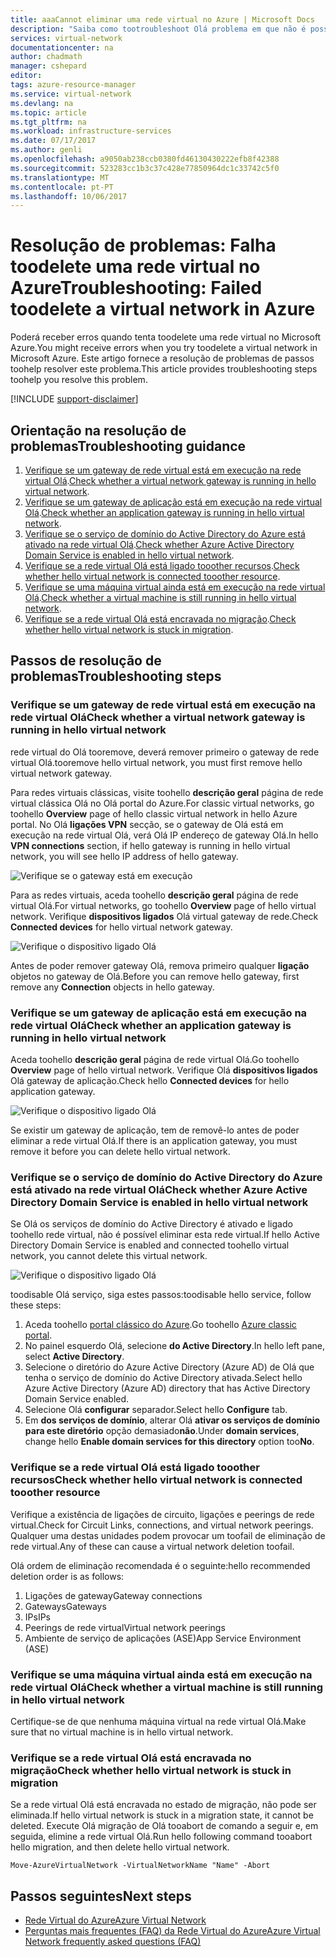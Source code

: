 ```yaml
---
title: aaaCannot eliminar uma rede virtual no Azure | Microsoft Docs
description: "Saiba como tootroubleshoot Olá problema em que não é possível eliminar uma rede virtual no Azure."
services: virtual-network
documentationcenter: na
author: chadmath
manager: cshepard
editor: 
tags: azure-resource-manager
ms.service: virtual-network
ms.devlang: na
ms.topic: article
ms.tgt_pltfrm: na
ms.workload: infrastructure-services
ms.date: 07/17/2017
ms.author: genli
ms.openlocfilehash: a9050ab238ccb0380fd46130430222efb8f42388
ms.sourcegitcommit: 523283cc1b3c37c428e77850964dc1c33742c5f0
ms.translationtype: MT
ms.contentlocale: pt-PT
ms.lasthandoff: 10/06/2017
---
```

# <a name="troubleshooting-failed-toodelete-a-virtual-network-in-azure"></a><span data-ttu-id="453f6-103">Resolução de problemas: Falha toodelete uma rede virtual no Azure</span><span class="sxs-lookup"><span data-stu-id="453f6-103">Troubleshooting: Failed toodelete a virtual network in Azure</span></span>

<span data-ttu-id="453f6-104">Poderá receber erros quando tenta toodelete uma rede virtual no Microsoft Azure.</span><span class="sxs-lookup"><span data-stu-id="453f6-104">You might receive errors when you try toodelete a virtual network in Microsoft Azure.</span></span> <span data-ttu-id="453f6-105">Este artigo fornece a resolução de problemas de passos toohelp resolver este problema.</span><span class="sxs-lookup"><span data-stu-id="453f6-105">This article provides troubleshooting steps toohelp you resolve this problem.</span></span> 

[!INCLUDE [support-disclaimer](../../includes/support-disclaimer.md)]

## <a name="troubleshooting-guidance"></a><span data-ttu-id="453f6-106">Orientação na resolução de problemas</span><span class="sxs-lookup"><span data-stu-id="453f6-106">Troubleshooting guidance</span></span> 

1. <span data-ttu-id="453f6-107">[Verifique se um gateway de rede virtual está em execução na rede virtual Olá](#check-whether-a-virtual-network-gateway-is-running-in-the-virtual-network).</span><span class="sxs-lookup"><span data-stu-id="453f6-107">[Check whether a virtual network gateway is running in hello virtual network](#check-whether-a-virtual-network-gateway-is-running-in-the-virtual-network).</span></span>
2. <span data-ttu-id="453f6-108">[Verifique se um gateway de aplicação está em execução na rede virtual Olá](#check-whether-an-application-gateway-is-running-in-the-virtual-network).</span><span class="sxs-lookup"><span data-stu-id="453f6-108">[Check whether an application gateway is running in hello virtual network](#check-whether-an-application-gateway-is-running-in-the-virtual-network).</span></span>
3. <span data-ttu-id="453f6-109">[Verifique se o serviço de domínio do Active Directory do Azure está ativado na rede virtual Olá](#check-whether-azure-active-directory-domain-service-is-enabled-in-the-virtual-network).</span><span class="sxs-lookup"><span data-stu-id="453f6-109">[Check whether Azure Active Directory Domain Service is enabled in hello virtual network](#check-whether-azure-active-directory-domain-service-is-enabled-in-the-virtual-network).</span></span>
4. <span data-ttu-id="453f6-110">[Verifique se a rede virtual Olá está ligado tooother recursos](#check-whether-the-virtual-network-is-connected-to-other-resource).</span><span class="sxs-lookup"><span data-stu-id="453f6-110">[Check whether hello virtual network is connected tooother resource](#check-whether-the-virtual-network-is-connected-to-other-resource).</span></span>
5. <span data-ttu-id="453f6-111">[Verifique se uma máquina virtual ainda está em execução na rede virtual Olá](#check-whether-a-virtual-machine-is-still-running-in-the-virtual-network).</span><span class="sxs-lookup"><span data-stu-id="453f6-111">[Check whether a virtual machine is still running in hello virtual network](#check-whether-a-virtual-machine-is-still-running-in-the-virtual-network).</span></span>
6. <span data-ttu-id="453f6-112">[Verifique se a rede virtual Olá está encravada no migração](#check-whether-the-virtual-network-is-stuck-in-migration).</span><span class="sxs-lookup"><span data-stu-id="453f6-112">[Check whether hello virtual network is stuck in migration](#check-whether-the-virtual-network-is-stuck-in-migration).</span></span>

## <a name="troubleshooting-steps"></a><span data-ttu-id="453f6-113">Passos de resolução de problemas</span><span class="sxs-lookup"><span data-stu-id="453f6-113">Troubleshooting steps</span></span>

### <a name="check-whether-a-virtual-network-gateway-is-running-in-hello-virtual-network"></a><span data-ttu-id="453f6-114">Verifique se um gateway de rede virtual está em execução na rede virtual Olá</span><span class="sxs-lookup"><span data-stu-id="453f6-114">Check whether a virtual network gateway is running in hello virtual network</span></span>

<span data-ttu-id="453f6-115">rede virtual do Olá tooremove, deverá remover primeiro o gateway de rede virtual Olá.</span><span class="sxs-lookup"><span data-stu-id="453f6-115">tooremove hello virtual network, you must first remove hello virtual network gateway.</span></span>

<span data-ttu-id="453f6-116">Para redes virtuais clássicas, visite toohello **descrição geral** página de rede virtual clássica Olá no Olá portal do Azure.</span><span class="sxs-lookup"><span data-stu-id="453f6-116">For classic virtual networks, go toohello **Overview** page of hello classic virtual network in hello Azure portal.</span></span> <span data-ttu-id="453f6-117">No Olá **ligações VPN** secção, se o gateway de Olá está em execução na rede virtual Olá, verá Olá IP endereço de gateway Olá.</span><span class="sxs-lookup"><span data-stu-id="453f6-117">In hello **VPN connections** section, if hello gateway is running in hello virtual network, you will see hello IP address of hello gateway.</span></span> 

![Verifique se o gateway está em execução](media/virtual-network-troubleshoot-cannot-delete-vnet/classic-gateway.png)

<span data-ttu-id="453f6-119">Para as redes virtuais, aceda toohello **descrição geral** página de rede virtual Olá.</span><span class="sxs-lookup"><span data-stu-id="453f6-119">For virtual networks, go toohello **Overview** page of hello virtual network.</span></span> <span data-ttu-id="453f6-120">Verifique **dispositivos ligados** Olá virtual gateway de rede.</span><span class="sxs-lookup"><span data-stu-id="453f6-120">Check **Connected devices** for hello virtual network gateway.</span></span>

![Verifique o dispositivo ligado Olá](media/virtual-network-troubleshoot-cannot-delete-vnet/vnet-gateway.png)

<span data-ttu-id="453f6-122">Antes de poder remover gateway Olá, remova primeiro qualquer **ligação** objetos no gateway de Olá.</span><span class="sxs-lookup"><span data-stu-id="453f6-122">Before you can remove hello gateway, first remove any **Connection** objects in hello gateway.</span></span> 

### <a name="check-whether-an-application-gateway-is-running-in-hello-virtual-network"></a><span data-ttu-id="453f6-123">Verifique se um gateway de aplicação está em execução na rede virtual Olá</span><span class="sxs-lookup"><span data-stu-id="453f6-123">Check whether an application gateway is running in hello virtual network</span></span>

<span data-ttu-id="453f6-124">Aceda toohello **descrição geral** página de rede virtual Olá.</span><span class="sxs-lookup"><span data-stu-id="453f6-124">Go toohello **Overview** page of hello virtual network.</span></span> <span data-ttu-id="453f6-125">Verifique Olá **dispositivos ligados** Olá gateway de aplicação.</span><span class="sxs-lookup"><span data-stu-id="453f6-125">Check hello **Connected devices** for hello application gateway.</span></span>

![Verifique o dispositivo ligado Olá](media/virtual-network-troubleshoot-cannot-delete-vnet/app-gateway.png)

<span data-ttu-id="453f6-127">Se existir um gateway de aplicação, tem de removê-lo antes de poder eliminar a rede virtual Olá.</span><span class="sxs-lookup"><span data-stu-id="453f6-127">If there is an application gateway, you must remove it before you can delete hello virtual network.</span></span>

### <a name="check-whether-azure-active-directory-domain-service-is-enabled-in-hello-virtual-network"></a><span data-ttu-id="453f6-128">Verifique se o serviço de domínio do Active Directory do Azure está ativado na rede virtual Olá</span><span class="sxs-lookup"><span data-stu-id="453f6-128">Check whether Azure Active Directory Domain Service is enabled in hello virtual network</span></span>

<span data-ttu-id="453f6-129">Se Olá os serviços de domínio do Active Directory é ativado e ligado toohello rede virtual, não é possível eliminar esta rede virtual.</span><span class="sxs-lookup"><span data-stu-id="453f6-129">If hello Active Directory Domain Service is enabled and connected toohello virtual network, you cannot delete this virtual network.</span></span> 

![Verifique o dispositivo ligado Olá](media/virtual-network-troubleshoot-cannot-delete-vnet/enable-domain-services.png)

<span data-ttu-id="453f6-131">toodisable Olá serviço, siga estes passos:</span><span class="sxs-lookup"><span data-stu-id="453f6-131">toodisable hello service, follow these steps:</span></span>

1. <span data-ttu-id="453f6-132">Aceda toohello [portal clássico do Azure](https://manage.windowsazure.com).</span><span class="sxs-lookup"><span data-stu-id="453f6-132">Go toohello [Azure classic portal](https://manage.windowsazure.com).</span></span>
2. <span data-ttu-id="453f6-133">No painel esquerdo Olá, selecione **do Active Directory**.</span><span class="sxs-lookup"><span data-stu-id="453f6-133">In hello left pane, select  **Active Directory**.</span></span>
3. <span data-ttu-id="453f6-134">Selecione o diretório do Azure Active Directory (Azure AD) de Olá que tenha o serviço de domínio do Active Directory ativada.</span><span class="sxs-lookup"><span data-stu-id="453f6-134">Select hello Azure Active Directory (Azure AD) directory that has Active Directory Domain Service enabled.</span></span>
4. <span data-ttu-id="453f6-135">Selecione Olá **configurar** separador.</span><span class="sxs-lookup"><span data-stu-id="453f6-135">Select hello **Configure** tab.</span></span>
5. <span data-ttu-id="453f6-136">Em **dos serviços de domínio**, alterar Olá **ativar os serviços de domínio para este diretório** opção demasiado**não**.</span><span class="sxs-lookup"><span data-stu-id="453f6-136">Under **domain services**, change hello **Enable domain services for this directory** option too**No**.</span></span>  

### <a name="check-whether-hello-virtual-network-is-connected-tooother-resource"></a><span data-ttu-id="453f6-137">Verifique se a rede virtual Olá está ligado tooother recursos</span><span class="sxs-lookup"><span data-stu-id="453f6-137">Check whether hello virtual network is connected tooother resource</span></span>

<span data-ttu-id="453f6-138">Verifique a existência de ligações de circuito, ligações e peerings de rede virtual.</span><span class="sxs-lookup"><span data-stu-id="453f6-138">Check for Circuit Links, connections, and virtual network peerings.</span></span> <span data-ttu-id="453f6-139">Qualquer uma destas unidades podem provocar um toofail de eliminação de rede virtual.</span><span class="sxs-lookup"><span data-stu-id="453f6-139">Any of these can cause a virtual network deletion toofail.</span></span> 

<span data-ttu-id="453f6-140">Olá ordem de eliminação recomendada é o seguinte:</span><span class="sxs-lookup"><span data-stu-id="453f6-140">hello recommended deletion order is as follows:</span></span>

1. <span data-ttu-id="453f6-141">Ligações de gateway</span><span class="sxs-lookup"><span data-stu-id="453f6-141">Gateway connections</span></span>
2. <span data-ttu-id="453f6-142">Gateways</span><span class="sxs-lookup"><span data-stu-id="453f6-142">Gateways</span></span>
3. <span data-ttu-id="453f6-143">IPs</span><span class="sxs-lookup"><span data-stu-id="453f6-143">IPs</span></span>
4. <span data-ttu-id="453f6-144">Peerings de rede virtual</span><span class="sxs-lookup"><span data-stu-id="453f6-144">Virtual network peerings</span></span>
5. <span data-ttu-id="453f6-145">Ambiente de serviço de aplicações (ASE)</span><span class="sxs-lookup"><span data-stu-id="453f6-145">App Service Environment (ASE)</span></span>

### <a name="check-whether-a-virtual-machine-is-still-running-in-hello-virtual-network"></a><span data-ttu-id="453f6-146">Verifique se uma máquina virtual ainda está em execução na rede virtual Olá</span><span class="sxs-lookup"><span data-stu-id="453f6-146">Check whether a virtual machine is still running in hello virtual network</span></span>

<span data-ttu-id="453f6-147">Certifique-se de que nenhuma máquina virtual na rede virtual Olá.</span><span class="sxs-lookup"><span data-stu-id="453f6-147">Make sure that no virtual machine is in hello virtual network.</span></span>

### <a name="check-whether-hello-virtual-network-is-stuck-in-migration"></a><span data-ttu-id="453f6-148">Verifique se a rede virtual Olá está encravada no migração</span><span class="sxs-lookup"><span data-stu-id="453f6-148">Check whether hello virtual network is stuck in migration</span></span>

<span data-ttu-id="453f6-149">Se a rede virtual Olá está encravada no estado de migração, não pode ser eliminada.</span><span class="sxs-lookup"><span data-stu-id="453f6-149">If hello virtual network is stuck in a migration state, it cannot be deleted.</span></span> <span data-ttu-id="453f6-150">Execute Olá migração de Olá tooabort de comando a seguir e, em seguida, elimine a rede virtual Olá.</span><span class="sxs-lookup"><span data-stu-id="453f6-150">Run hello following command tooabort hello migration, and then delete hello virtual network.</span></span>

    Move-AzureVirtualNetwork -VirtualNetworkName "Name" -Abort

## <a name="next-steps"></a><span data-ttu-id="453f6-151">Passos seguintes</span><span class="sxs-lookup"><span data-stu-id="453f6-151">Next steps</span></span>

- [<span data-ttu-id="453f6-152">Rede Virtual do Azure</span><span class="sxs-lookup"><span data-stu-id="453f6-152">Azure Virtual Network</span></span>](virtual-networks-overview.md)
- [<span data-ttu-id="453f6-153">Perguntas mais frequentes (FAQ) da Rede Virtual do Azure</span><span class="sxs-lookup"><span data-stu-id="453f6-153">Azure Virtual Network frequently asked questions (FAQ)</span></span>](virtual-networks-faq.md)